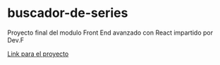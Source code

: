 # buscador-de-series
Proyecto final del modulo Front End avanzado con React impartido por Dev.F

[Link para el proyecto](https://master--nimble-licorice-7f567f.netlify.app/)
